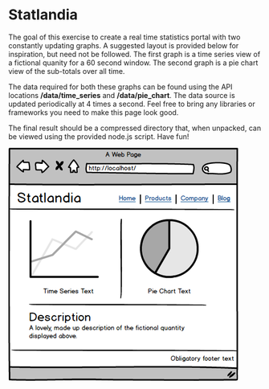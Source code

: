 Statlandia
==========

The goal of this exercise to create a real time statistics portal with two constantly updating graphs. A suggested layout is provided below for inspiration, but need not be followed. The first graph is a time series view of a fictional quanity for a 60 second window.  The second graph is a pie chart view of the sub-totals over all time.

The data required for both these graphs can be found using the API locations **/data/time_series** and **/data/pie_chart**. The data source is updated periodically at 4 times a second.  Feel free to bring any libraries or frameworks you need to make this page look good.

The final result should be a compressed directory that, when unpacked, can be viewed using the provided node.js script. Have fun!

![](public/design.png)

